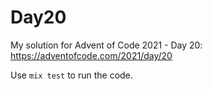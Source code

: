 # Day20

My solution for Advent of Code 2021 - Day 20: https://adventofcode.com/2021/day/20

Use `mix test` to run the code.
